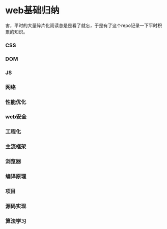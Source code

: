 # web基础归纳

害，平时的大量碎片化阅读总是是看了就忘，于是有了这个repo记录一下平时积累的知识。

### CSS

### DOM

### JS

### 网络

### 性能优化

### web安全

### 工程化

### 主流框架

### 浏览器

### 编译原理

### 项目

### 源码实现

### 算法学习

